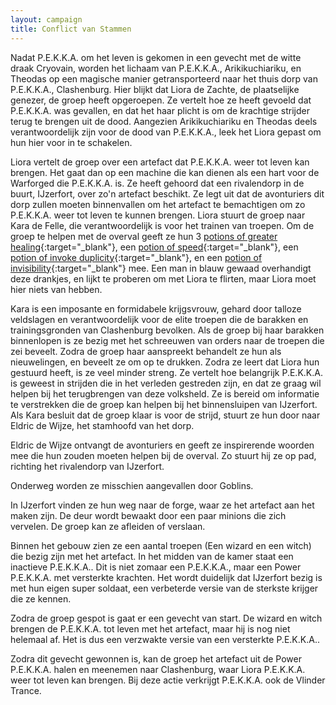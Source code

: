 ```yaml
---
layout: campaign
title: Conflict van Stammen
---
```


Nadat P.E.K.K.A. om het leven is gekomen in een gevecht met de witte draak Cryovain, worden het lichaam van P.E.K.K.A., Arikikuchiariku, en Theodas op een magische manier getransporteerd naar het thuis dorp van P.E.K.K.A., Clashenburg. Hier blijkt dat Liora de Zachte, de plaatselijke genezer, de groep heeft opgeroepen. Ze vertelt hoe ze heeft gevoeld dat P.E.K.K.A. was gevallen, en dat het haar plicht is om de krachtige strijder terug te brengen uit de dood. Aangezien Arikikuchiariku en Theodas deels verantwoordelijk zijn voor de dood van P.E.K.K.A., leek het Liora gepast om hun hier voor in te schakelen.

Liora vertelt de groep over een artefact dat P.E.K.K.A. weer tot leven kan brengen. Het gaat dan op een machine die kan dienen als een hart voor de Warforged die P.E.K.K.A. is. Ze heeft gehoord dat een rivalendorp in de buurt, IJzerfort, over zo'n artefact beschikt. Ze legt uit dat de avonturiers dit dorp zullen moeten binnenvallen om het artefact te bemachtigen om zo P.E.K.K.A. weer tot leven te kunnen brengen. Liora stuurt de groep naar Kara de Felle, die verantwoordelijk is voor het trainen van troepen. Om de groep te helpen met de overval geeft ze hun 3 [potions of greater healing](https://www.dndbeyond.com/magic-items/4708-potions-of-healing){:target="_blank"}, een [potion of speed](https://www.dndbeyond.com/magic-items/4714-potion-of-speed){:target="_blank"}, een [potion of invoke duplicity](https://dnd5e.wikidot.com/cleric:trickery){:target="_blank"}, en een [potion of invisibility](https://www.dndbeyond.com/magic-items/4710-potion-of-invisibility){:target="_blank"} mee. Een man in blauw gewaad overhandigt deze drankjes, en lijkt te proberen om met Liora te flirten, maar Liora moet hier niets van hebben.

Kara is een imposante en formidabele krijgsvrouw, gehard door talloze veldslagen en verantwoordelijk voor de elite troepen die de barakken en trainingsgronden van Clashenburg bevolken. Als de groep bij haar barakken binnenlopen is ze bezig met het schreeuwen van orders naar de troepen die zei beveelt. Zodra de groep haar aanspreekt behandelt ze hun als nieuwelingen, en beveelt ze om op te drukken. Zodra ze leert dat Liora hun gestuurd heeft, is ze veel minder streng. Ze vertelt hoe belangrijk P.E.K.K.A. is geweest in strijden die in het verleden gestreden zijn, en dat ze graag wil helpen bij het terugbrengen van deze volksheld. Ze is bereid om informatie te verstrekken die de groep kan helpen bij het binnensluipen van IJzerfort. Als Kara besluit dat de groep klaar is voor de strijd, stuurt ze hun door naar Eldric de Wijze, het stamhoofd van het dorp.

Eldric de Wijze ontvangt de avonturiers en geeft ze inspirerende woorden mee die hun zouden moeten helpen bij de overval. Zo stuurt hij ze op pad, richting het rivalendorp van IJzerfort.

Onderweg worden ze misschien aangevallen door Goblins.

In IJzerfort vinden ze hun weg naar de forge, waar ze het artefact aan het maken zijn. De deur wordt bewaakt door een paar minions die zich vervelen. De groep kan ze afleiden of verslaan.

Binnen het gebouw zien ze een aantal troepen (Een wizard en een witch) die bezig zijn met het artefact. In het midden van de kamer staat een inactieve P.E.K.K.A.. Dit is niet zomaar een P.E.K.K.A., maar een Power P.E.K.K.A. met versterkte krachten. Het wordt duidelijk dat IJzerfort bezig is met hun eigen super soldaat, een verbeterde versie van de sterkste krijger die ze kennen.

Zodra de groep gespot is gaat er een gevecht van start. De wizard en witch brengen de P.E.K.K.A. tot leven met het artefact, maar hij is nog niet helemaal af. Het is dus een verzwakte versie van een versterkte P.E.K.K.A..

Zodra dit gevecht gewonnen is, kan de groep het artefact uit de Power P.E.K.K.A. halen en meenemen naar Clashenburg, waar Liora P.E.K.K.A. weer tot leven kan brengen. Bij deze actie verkrijgt P.E.K.K.A. ook de Vlinder Trance.